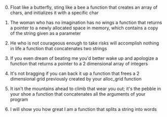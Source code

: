 0. Float like a butterfly, sting like a bee
    a function that creates an array of chars, and initializes it with a specific char

1. The woman who has no imagination has no wings
    a function that returns a pointer to a newly allocated space in memory, which contains a copy of the string given as a parameter

2. He who is not courageous enough to take risks will accomplish nothing in life
    a function that concatenates two strings

3. If you even dream of beating me you'd better wake up and apologize
    a function that returns a pointer to a 2 dimensional array of integers

4. It's not bragging if you can back it up
    a function that frees a 2 dimensional grid previously created by your alloc_grid function

5. It isn't the mountains ahead to climb that wear you out; it's the pebble in your shoe
    a function that concatenates all the arguments of your program

6. I will show you how great I am
    a function that splits a string into words
